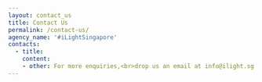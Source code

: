 ```yaml
---
layout: contact_us
title: Contact Us
permalink: /contact-us/
agency_name: '#iLightSingapore'
contacts:
  - title:
    content:
    - other: For more enquiries,<br>drop us an email at info@ilight.sg   
---
```

